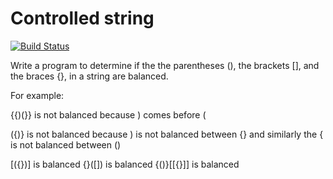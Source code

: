 # Controlled string

[![Build Status](https://travis-ci.org/LuckyCode7/Controlled-string.svg?branch=master)](https://travis-ci.org/LuckyCode7/Controlled-string)

Write a program to determine if the the parentheses (),
the brackets [], and the braces {}, in a string are balanced.

For example:

{{)(}} is not balanced because ) comes before (

({)} is not balanced because ) is not balanced between {}
and similarly the { is not balanced between ()

[({})] is balanced
{}([]) is balanced
{()}[[{}]] is balanced

